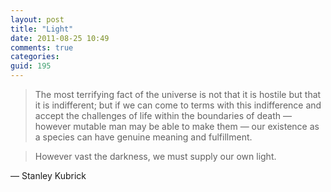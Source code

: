 ```yaml
---
layout: post
title: "Light"
date: 2011-08-25 10:49
comments: true
categories: 
guid: 195
---
```

> The most terrifying fact of the universe is not that it is hostile but that it is indifferent; but if we can come to terms with this indifference and accept the challenges of life within the boundaries of death — however mutable man may be able to make them — our existence as a species can have genuine meaning and fulfillment.

> However vast the darkness, we must supply our own light.

— Stanley Kubrick